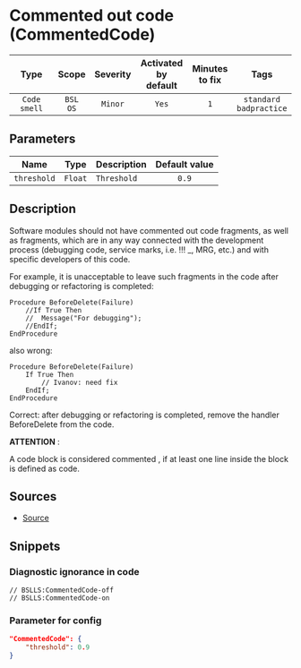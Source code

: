 # Commented out code (CommentedCode)

Type | Scope | Severity | Activated<br>by default | Minutes<br>to fix | Tags
:-: | :-: | :-: | :-: | :-: | :-:
`Code smell` | `BSL`<br>`OS` | `Minor` | `Yes` | `1` | `standard`<br>`badpractice`

## Parameters

Name | Type | Description | Default value
:-: | :-: | :-- | :-:
`threshold` | `Float` | `Threshold` | `0.9`

<!-- Блоки выше заполняются автоматически, не трогать -->

## Description

Software modules should not have commented out code fragments, as well as fragments,
which are in any way connected with the development process (debugging code, service marks, i.e. !!! _, MRG, etc.)
and with specific developers of this code.

For example, it is unacceptable to leave such fragments in the code after debugging or refactoring is completed:

```bsl
Procedure BeforeDelete(Failure)
	//If True Then
	//	Message("For debugging");
	//EndIf;
EndProcedure
```

also wrong:

```bsl
Procedure BeforeDelete(Failure)
	If True Then
		// Ivanov: need fix
	EndIf;
EndProcedure
```

Correct: after debugging or refactoring is completed, remove the handler BeforeDelete from the code.

**ATTENTION** :

A code block is considered commented , if at least one line inside the block is defined as code.

## Sources

- [Source](https://its.1c.ru/db/v8std/content/456/hdoc)

## Snippets

<!-- Блоки ниже заполняются автоматически, не трогать -->

### Diagnostic ignorance in code

```bsl
// BSLLS:CommentedCode-off
// BSLLS:CommentedCode-on
```

### Parameter for config

```json
"CommentedCode": {
    "threshold": 0.9
}
```
